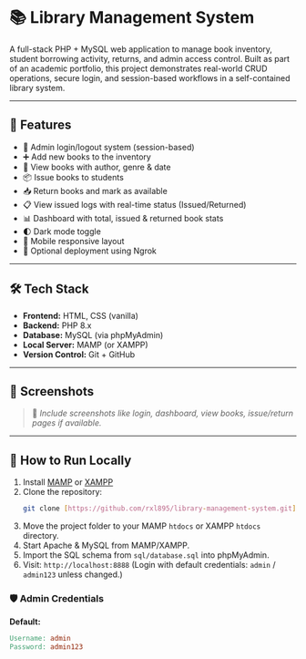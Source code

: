 # 📚 Library Management System

A full-stack PHP + MySQL web application to manage book inventory, student borrowing activity, returns, and admin access control. Built as part of an academic portfolio, this project demonstrates real-world CRUD operations, secure login, and session-based workflows in a self-contained library system.

---

## 🔧 Features

- 🔐 Admin login/logout system (session-based)
- ➕ Add new books to the inventory
- 📖 View books with author, genre & date
- 📦 Issue books to students
- 📥 Return books and mark as available
- 📋 View issued logs with real-time status (Issued/Returned)
- 📊 Dashboard with total, issued & returned book stats
- 🌓 Dark mode toggle
- 📱 Mobile responsive layout
- 🚀 Optional deployment using Ngrok

---

## 🛠️ Tech Stack

- **Frontend:** HTML, CSS (vanilla)
- **Backend:** PHP 8.x
- **Database:** MySQL (via phpMyAdmin)
- **Local Server:** MAMP (or XAMPP)
- **Version Control:** Git + GitHub

---

## 📸 Screenshots

> 📌 _Include screenshots like login, dashboard, view books, issue/return pages if available._

---

## 🧪 How to Run Locally

1.  Install [MAMP](https://www.mamp.info) or [XAMPP](https://www.apachefriends.org/index.html)
2.  Clone the repository:
    ```bash
    git clone [https://github.com/rxl895/library-management-system.git](https://github.com/rxl895/library-management-system.git)
    ```
3.  Move the project folder to your MAMP `htdocs` or XAMPP `htdocs` directory.
4.  Start Apache & MySQL from MAMP/XAMPP.
5.  Import the SQL schema from `sql/database.sql` into phpMyAdmin.
6.  Visit: `http://localhost:8888`
    (Login with default credentials: `admin` / `admin123` unless changed.)

### 🛡️ Admin Credentials

**Default:**
```makefile
Username: admin
Password: admin123

